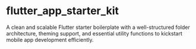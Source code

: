 # flutter_app_starter_kit
A clean and scalable Flutter starter boilerplate with a well-structured folder architecture, theming support, and essential utility functions to kickstart mobile app development efficiently.
